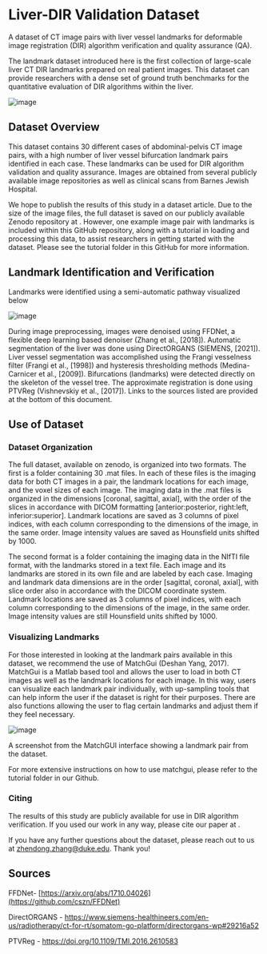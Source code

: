 # Liver-DIR Validation Dataset
A dataset of CT image pairs with liver vessel landmarks for deformable image registration (DIR) algorithm verification and quality assurance (QA).

The landmark dataset introduced here is the first collection of large-scale liver CT DIR landmarks prepared on real patient images. This dataset can provide researchers with a dense set of ground truth benchmarks for the quantitative evaluation of DIR algorithms within the liver. 

![image](https://github.com/deshanyang/Liver-DIR-QA/assets/157416527/6a9a7aa1-69b3-4687-938a-acd7eb20bfad)





## Dataset Overview
This dataset contains 30 different cases of abdominal-pelvis CT image pairs, with a high number of liver vessel bifurcation landmark pairs identified in each case. These landmarks can be used for DIR algorithm validation and quality assurance. Images are obtained from several publicly available image repositories as well as clinical scans from Barnes Jewish Hospital.

We hope to publish the results of this study in a dataset article. Due to the size of the image files, the full dataset is saved on our publicly available Zenodo repository at . However, one example image pair with landmarks is included within this GitHub repository, along with a tutorial in loading and processing this data, to assist researchers in getting started with the dataset. Please see the tutorial folder in this GitHub for more information.

## Landmark Identification and Verification
Landmarks were identified using a semi-automatic pathway visualized below

![image](https://github.com/deshanyang/Liver-DIR-QA/assets/50779449/d24da18b-09f6-46d7-8fb4-db89378a300a)



During image preprocessing, images were denoised using FFDNet, a flexible deep learning based denoiser (Zhang et al., [2018]). Automatic segmentation of the liver was done using DirectORGANS (SIEMENS, [2021]). Liver vessel segmentation was accomplished using the Frangi vesselness filter (Frangi et al., [1998]) and hysteresis thresholding methods (Medina-Carnicer et al., [2009]). Bifurcations (landmarks) were detected directly on the skeleton of the vessel tree. The approximate registration is done using PTVReg (Vishnevskiy et al., [2017]). Links to the sources listed are provided at the bottom of this document.



## Use of Dataset
### Dataset Organization
The full dataset, available on zenodo, is organized into two formats. The first is a folder containing 30 .mat files. In each of these files is the imaging data for both CT images in a pair, the landmark locations for each image, and the voxel sizes of each image. The imaging data in the .mat files is organized in the dimensions [coronal, sagittal, axial], with the order of the slices in accordance with DICOM formatting [anterior:posterior, right:left, inferior:superior]. Landmark locations are saved as 3 columns of pixel indices, with each column corresponding to the dimensions of the image, in the same order. Image intensity values are saved as Hounsfield units shifted by 1000.

The second format is a folder containing the imaging data in the NIfTI file format, with the landmarks stored in a text file. Each image and its landmarks are stored in its own file and are labeled by each case. Imaging and landmark data dimensions are in the order [sagittal, coronal, axial], with slice order also in accordance with the DICOM coordinate system. Landmark locations are saved as 3 columns of pixel indices, with each column corresponding to the dimensions of the image, in the same order. Image intensity values are still Hounsfield units shifted by 1000.

### Visualizing Landmarks
For those interested in looking at the landmark pairs available in this dataset, we recommend the use of MatchGui (Deshan Yang, 2017). MatchGui is a Matlab based tool and allows the user to load in both CT images as well as the landmark locations for each image. In this way, users can visualize each landmark pair individually, with up-sampling tools that can help inform the user if the dataset is right for their purposes. There are also functions allowing the user to flag certain landmarks and adjust them if they feel necessary.

![image](https://github.com/deshanyang/Liver-DIR-QA/assets/50779449/39a6f658-91ca-4a1d-b9f5-7c2e012679db)

A screenshot from the MatchGUI interface showing a landmark pair from the dataset.

For more extensive instructions on how to use matchgui, please refer to the tutorial folder in our Github.

### Citing
The results of this study are publicly available for use in DIR algorithm verification. If you used our work in any way, please cite our paper at .

If you have any further questions about the dataset, please reach out to us at zhendong.zhang@duke.edu. Thank you!

## Sources
FFDNet- [https://arxiv.org/abs/1710.04026](https://github.com/cszn/FFDNet)

DirectORGANS - https://www.siemens-healthineers.com/en-us/radiotherapy/ct-for-rt/somatom-go-platform/directorgans-wp#29216a52

PTVReg - https://doi.org/10.1109/TMI.2016.2610583
